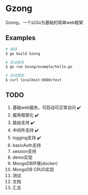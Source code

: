 # Gzong

Gzong，一个以Go为基础的简单web框架



## Examples

```sh
# 编译
$ go build Gzong
```

```sh
# 启动服务
$ go run Gzong/example/hello.go
```

```sh
# 测试服务
$ curl localhost:8080/test
```



## TODO

1. 基础web服务，可启动可正常访问 ✔️
2. 服务框架化 ✔️
3. 路由支持 ✔️
4. 中间件支持 ✔️
5. logging支持 ✔️
6. basicAuth支持 
7. session支持
8. demo实现
9. MongoDB环境(docker)
10. MongoDB CRUD实现
11. 测试
12. 文档
13. 汇总